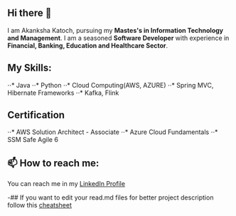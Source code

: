 ## Hi there 👋

I am Akanksha Katoch, pursuing my **Mastes's in Information Technology and Management**. 
I am a seasoned **Software Developer** with experience in **Financial, Banking, Education and Healthcare Sector**.

## My Skills:
⋅⋅* Java
⋅⋅* Python
⋅⋅* Cloud Computing(AWS, AZURE)
⋅⋅* Spring MVC, Hibernate Frameworks
⋅⋅* Kafka, Flink

## Certification
⋅⋅* AWS Solution Architect - Associate 
⋅⋅* Azure Cloud Fundamentals
⋅⋅* SSM Safe Agile 6

## 📫 How to reach me: 
You can reach me in my [LinkedIn Profile](https://www.linkedin.com/in/akanksha-katoch/)

-## If you want to edit your read.md files for better project description follow this [cheatsheet](https://github.com/adam-p/markdown-here/wiki/Markdown-Cheatsheet)

<!--
**akankshaKatoch/akankshaKatoch** is a ✨ _special_ ✨ repository because its `README.md` (this file) appears on your GitHub profile.

Here are some ideas to get you started:

- 🔭 I’m currently working on ...
- 🌱 I’m currently learning ...
- 👯 I’m looking to collaborate on ...
- 🤔 I’m looking for help with ...
- 💬 Ask me about ...
- 📫 How to reach me: ...
- 😄 Pronouns: ...
- ⚡ Fun fact: ...
-->
